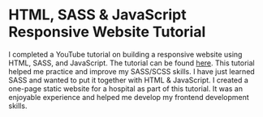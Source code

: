 
# HTML, SASS & JavaScript Responsive Website Tutorial

I completed a YouTube tutorial on building a responsive website using HTML, SASS, and JavaScript. The tutorial can be found [here](https://www.youtube.com/watch?v=SvKL_i8A1N8). This tutorial helped me practice and improve my SASS/SCSS skills. I have just learned SASS and wanted to put it together with HTML & JavaScript. I created a one-page static website for a hospital as part of this tutorial. It was an enjoyable experience and helped me develop my frontend development skills.

